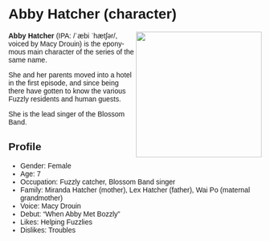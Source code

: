 <div lang="en" style="font-family: Helvetica, sans-serif;">
<h1>Abby Hatcher (character)</h1>
<img src="https://static.wikia.nocookie.net/abby-hatcher/images/5/5c/Abby_Hatcher_picture.png" align="right" width="250px">
<p><b>Abby Hatcher</b> (IPA: /ˈæbi ˈhætʃər/, voiced by Macy Drouin) is the eponymous main character of the series of the same name.</p>
<p>She and her parents moved into a hotel in the first episode, and since being there have gotten to know the various Fuzzly residents and human guests.</p>
<p>She is the lead singer of the Blossom Band.</p>
<h2>Profile</h2>
<ul>
<li>Gender: Female</li>
<li>Age: 7</li>
<li>Occupation: Fuzzly catcher, Blossom Band singer</li>
<li>Family: Miranda Hatcher (mother), Lex Hatcher (father), Wai Po (maternal grandmother)</li>
<li>Voice: Macy Drouin</li>
<li>Debut: “When Abby Met Bozzly”</li>
<li>Likes: Helping Fuzzlies</li>
<li>Dislikes: Troubles</li>
</ul>
</div>